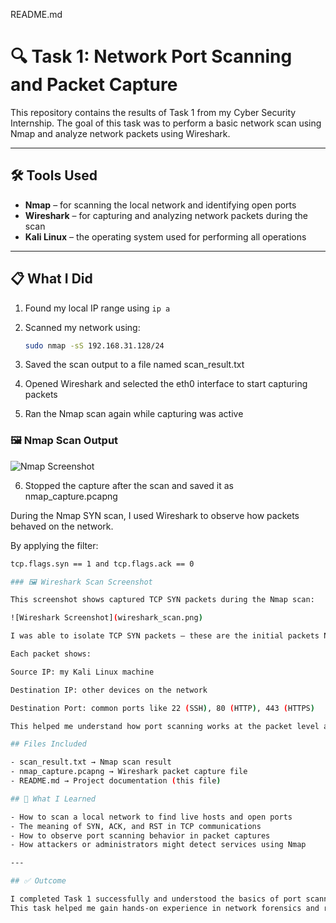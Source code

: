 README.md

# 🔍 Task 1: Network Port Scanning and Packet Capture

This repository contains the results of Task 1 from my Cyber Security Internship. The goal of this task was to perform a basic network scan using Nmap and analyze network packets using Wireshark.

---

## 🛠 Tools Used

- **Nmap** – for scanning the local network and identifying open ports  
- **Wireshark** – for capturing and analyzing network packets during the scan  
- **Kali Linux** – the operating system used for performing all operations  

---

## 📋 What I Did

1. Found my local IP range using `ip a`
2. Scanned my network using:
   ```bash
   sudo nmap -sS 192.168.31.128/24

3. Saved the scan output to a file named scan_result.txt

4. Opened Wireshark and selected the eth0 interface to start capturing packets

5. Ran the Nmap scan again while capturing was active


### 🖼️ Nmap Scan Output

![Nmap Screenshot](nmap_scan_output.png)

6. Stopped the capture after the scan and saved it as nmap_capture.pcapng

During the Nmap SYN scan, I used Wireshark to observe how packets behaved on the network.

 By applying the filter:

 ```bash
 tcp.flags.syn == 1 and tcp.flags.ack == 0

### 🖼️ Wireshark Scan Screenshot

This screenshot shows captured TCP SYN packets during the Nmap scan:

![Wireshark Screenshot](wireshark_scan.png)

I was able to isolate TCP SYN packets — these are the initial packets Nmap sends to check if a port is open. If a port is open, the target replies with a SYN-ACK. If it is closed, the target usually sends a RST packet back.

Each packet shows:

Source IP: my Kali Linux machine

Destination IP: other devices on the network

Destination Port: common ports like 22 (SSH), 80 (HTTP), 443 (HTTPS)

This helped me understand how port scanning works at the packet level and how attackers or admins can detect open ports by analyzing SYN responses.

## Files Included

- scan_result.txt → Nmap scan result
- nmap_capture.pcapng → Wireshark packet capture file
- README.md → Project documentation (this file)

## 🧠 What I Learned

- How to scan a local network to find live hosts and open ports
- The meaning of SYN, ACK, and RST in TCP communications
- How to observe port scanning behavior in packet captures
- How attackers or administrators might detect services using Nmap

---

## ✅ Outcome

I completed Task 1 successfully and understood the basics of port scanning and packet analysis.  
This task helped me gain hands-on experience in network forensics and reconnaissance.
